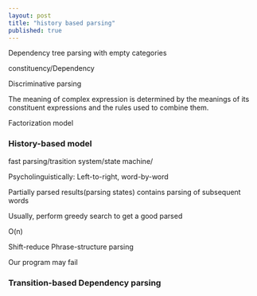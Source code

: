 ```yaml
---
layout: post
title: "history based parsing"
published: true
---
```

Dependency tree parsing with empty categories

constituency/Dependency

Discriminative parsing

The meaning of complex expression is determined by the meanings of its constituent
expressions and the rules used to combine them.

Factorization model

### History-based model

fast parsing/trasition system/state machine/

Psycholinguistically: Left-to-right, word-by-word

Partially parsed results(parsing states) contains parsing of subsequent words

Usually, perform greedy search to get a good parsed

O(n)

Shift-reduce Phrase-structure parsing

Our program may fail

### Transition-based Dependency parsing
